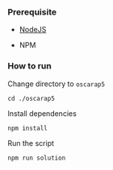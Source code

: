 ### Prerequisite

- [NodeJS](https://nodejs.org/en/)

- NPM



### How to run

Change directory to ```oscarap5```

```shell
cd ./oscarap5
```


Install dependencies

```shell
npm install
```



Run the script

```
npm run solution
```

